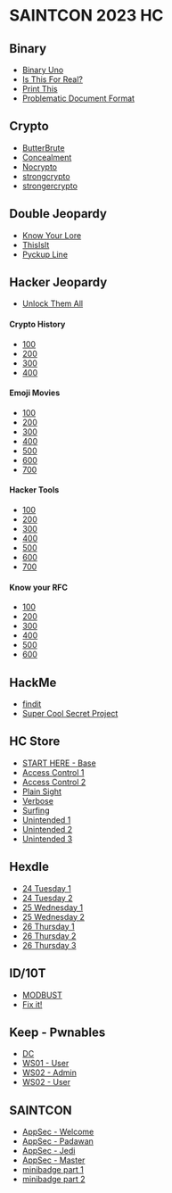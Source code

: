 # SAINTCON 2023 HC

## Binary


- [Binary Uno](./Binary/Binary%20Uno/README.md)
- [Is This For Real?](./Binary/Is%20This%20For%20Real?/README.md)
- [Print This](./Binary/Print%20This/README.md)
- [Problematic Document Format](./Binary/Problematic%20Document%20Format/README.md)

## Crypto

- [ButterBrute](./Crypto/ButterBrute/README.md)
- [Concealment](./Crypto/Concealment/README.md)
- [Nocrypto](./Crypto/Nocrypto/README.md)
- [strongcrypto](./Crypto/strongcrypto/README.md)
- [strongercrypto](./Crypto/strongercrypto/README.md)

## Double Jeopardy

- [Know Your Lore](./Double%20Jeopardy/Know%20Your%20Lore/README.md)
- [ThisIsIt](./Double%20Jeopardy/ThisIsIt/README.md)
- [Pyckup Line](./Double%20Jeopardy/Pyckup%20line/README.md)

## Hacker Jeopardy

- [Unlock Them All](./Hacker%20Jeopardy/Unlock%20Them%20All/README.md)

#### Crypto History

- [100](./Hacker%20Jeopardy%20-%20Crypto%20History/README.md#100)
- [200](./Hacker%20Jeopardy%20-%20Crypto%20History/README.md#200)
- [300](./Hacker%20Jeopardy%20-%20Crypto%20History/README.md#300)
- [400](./Hacker%20Jeopardy%20-%20Crypto%20History/README.md#400)

#### Emoji Movies

- [100](./Hacker%20Jeopardy%20-%20Emoji%20Movies/README.md#100)
- [200](./Hacker%20Jeopardy%20-%20Emoji%20Movies/README.md#200)
- [300](./Hacker%20Jeopardy%20-%20Emoji%20Movies/README.md#300)
- [400](./Hacker%20Jeopardy%20-%20Emoji%20Movies/README.md#400)
- [500](./Hacker%20Jeopardy%20-%20Emoji%20Movies/README.md#500)
- [600](./Hacker%20Jeopardy%20-%20Emoji%20Movies/README.md#600)
- [700](./Hacker%20Jeopardy%20-%20Emoji%20Movies/README.md#700)

#### Hacker Tools

- [100](./Hacker%20Jeopardy%20-%20Hacker%20Tools/README.md#100)
- [200](./Hacker%20Jeopardy%20-%20Hacker%20Tools/README.md#200)
- [300](./Hacker%20Jeopardy%20-%20Hacker%20Tools/README.md#300)
- [400](./Hacker%20Jeopardy%20-%20Hacker%20Tools/README.md#400)
- [500](./Hacker%20Jeopardy%20-%20Hacker%20Tools/README.md#500)
- [600](./Hacker%20Jeopardy%20-%20Hacker%20Tools/README.md#600)
- [700](./Hacker%20Jeopardy%20-%20Hacker%20Tools/README.md#700)


#### Know your RFC

- [100](./Hacker%20Jeopardy%20-%20Know%20your%20RFC/README.md#100)
- [200](./Hacker%20Jeopardy%20-%20Know%20your%20RFC/README.md#200)
- [300](./Hacker%20Jeopardy%20-%20Know%20your%20RFC/README.md#300)
- [400](./Hacker%20Jeopardy%20-%20Know%20your%20RFC/README.md#400)
- [500](./Hacker%20Jeopardy%20-%20Know%20your%20RFC/README.md#500)
- [600](./Hacker%20Jeopardy%20-%20Know%20your%20RFC/README.md#600)


## HackMe

- [findit](./HackMe/findit/README.md)
- [Super Cool Secret Project](./HackMe/Super%20Cool%20Secret%20Project/README.md)

## HC Store

- [START HERE - Base](./HC%20Store/START%20HERE%20-%20BASE/README.md)
- [Access Control 1](./HC%20Store/Access%20Control%201/README.md)
- [Access Control 2](./HC%20Store/Access%20Control%202/README.md)
- [Plain Sight](./HC%20Store/Plain%20Sight/README.md)
- [Verbose](./HC%20Store/Verbose/README.md)
- [Surfing](./HC%20Store/Surfing/README.md)
- [Unintended 1](./HC%20Store/Unintended%201/README.md)
- [Unintended 2](./HC%20Store/Unintended%202/README.md)
- [Unintended 3](./HC%20Store/Unintended%203/README.md)


## Hexdle

- [24 Tuesday 1]()
- [24 Tuesday 2]()
- [25 Wednesday 1]()
- [25 Wednesday 2]()
- [26 Thursday 1]()
- [26 Thursday 2]()
- [26 Thursday 3]()

## ID/10T

- [MODBUST](./IDIOT/MODBUST/README.md)
- [Fix it!](./IDIOT/Fix%20it!/README.md)

## Keep - Pwnables

- [DC](./Keep%20-%20Pwnables/DC/README.md)
- [WS01 - User](./Keep%20-%20Pwnables/WS01%20-%20User/README.md)
- [WS02 - Admin](./Keep%20-%20Pwnables/WS02%20-%20Admin/README.md)
- [WS02 - User](./Keep%20-%20Pwnables/WS02%20-%20User/README.md)

## SAINTCON

- [AppSec - Welcome](./SAINTCON/AppSec%20Welcome/README.md)
- [AppSec - Padawan](./SAINTCON/AppSec%20Padawan/README.md)
- [AppSec - Jedi](./SAINTCON/AppSec%203%20-%20Jedi/README.md)
- [AppSec - Master](./SAINTCON/AppSec%20-%20Master/README.md)
- [minibadge part 1](./SAINTCON/minibadge%20part1/README.md)
- [minibadge part 2](./SAINTCON/minibadge%20part2/README.md)